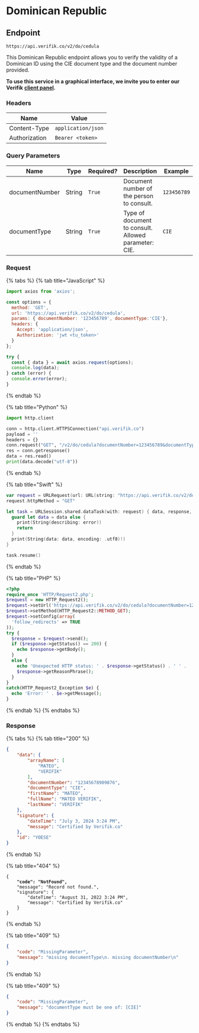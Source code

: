 # Dominican Republic

## Endpoint

```
https://api.verifik.co/v2/do/cedula
```

This Dominican Republic endpoint allows you to verify the validity of a Dominican ID using the CIE document type and the document number provided.

**To use this service in a graphical interface, we invite you to enter our Verifik** [**client panel**](https://app.verifik.co/data/api/All/1)**.**

### **Headers**

| Name          | Value              |
| ------------- | ------------------ |
| Content-Type  | `application/json` |
| Authorization | `Bearer <token>`   |

### **Query Parameters**

<table><thead><tr><th width="185">Name</th><th width="82">Type</th><th width="111">Required?</th><th width="236">Description</th><th>Example</th></tr></thead><tbody><tr><td>documentNumber</td><td>String</td><td><code>True</code></td><td>Document number of the person to consult.</td><td><code>123456789</code></td></tr><tr><td>documentType</td><td>String</td><td><code>True</code></td><td>Type of document to consult. Allowed parameter: CIE.</td><td><code>CIE</code></td></tr></tbody></table>

### **Request**

{% tabs %}
{% tab title="JavaScript" %}

```javascript
import axios from 'axios';

const options = {
  method: 'GET',
  url: 'https://api.verifik.co/v2/do/cedula',
  params: { documentNumber: '123456789', documentType:'CIE'},
  headers: {
    Accept: 'application/json',
    Authorization: 'jwt <tu_token>'
  }
};

try {
  const { data } = await axios.request(options);
  console.log(data);
} catch (error) {
  console.error(error);
}
```

{% endtab %}

{% tab title="Python" %}

```python
import http.client

conn = http.client.HTTPSConnection("api.verifik.co")
payload = ''
headers = {}
conn.request("GET", "/v2/do/cedula?documentNumber=123456789&documentType=CIE", payload, headers)
res = conn.getresponse()
data = res.read()
print(data.decode("utf-8"))
```

{% endtab %}

{% tab title="Swift" %}

```swift
var request = URLRequest(url: URL(string: "https://api.verifik.co/v2/do/cedula?documentNumber=123456789&documentType=CIE")!,timeoutInterval: Double.infinity)
request.httpMethod = "GET"

let task = URLSession.shared.dataTask(with: request) { data, response, error in 
  guard let data = data else {
    print(String(describing: error))
    return
  }
  print(String(data: data, encoding: .utf8)!)
}

task.resume()

```

{% endtab %}

{% tab title="PHP" %}

```php
<?php
require_once 'HTTP/Request2.php';
$request = new HTTP_Request2();
$request->setUrl('https://api.verifik.co/v2/do/cedula?documentNumber=123456789&documentType=CIE');
$request->setMethod(HTTP_Request2::METHOD_GET);
$request->setConfig(array(
  'follow_redirects' => TRUE
));
try {
  $response = $request->send();
  if ($response->getStatus() == 200) {
    echo $response->getBody();
  }
  else {
    echo 'Unexpected HTTP status: ' . $response->getStatus() . ' ' .
    $response->getReasonPhrase();
  }
}
catch(HTTP_Request2_Exception $e) {
  echo 'Error: ' . $e->getMessage();
}
```

{% endtab %}
{% endtabs %}

### **Response**

{% tabs %}
{% tab title="200" %}

```json
{
    "data": {
        "arrayName": [
            "MATEO",
            "VERIFIK"
        ],
        "documentNumber": "12345678909876",
        "documentType": "CIE",
        "firstName": "MATEO",
        "fullName": "MATEO VERIFIK",
        "lastName": "VERIFIK"
    },
    "signature": {
        "dateTime": "July 3, 2024 3:24 PM",
        "message": "Certified by Verifik.co"
    },
    "id": "YOESE"
}
```

{% endtab %}

{% tab title="404" %}

<pre class="language-json"><code class="lang-json">{
<strong>    "code": "NotFound",
</strong>    "message": "Record not found.",
    "signature": {
        "dateTime": "August 31, 2022 3:24 PM",
        "message": "Certified by Verifik.co"
    }
}
</code></pre>

{% endtab %}

{% tab title="409" %}

```json
{
    "code": "MissingParameter",
    "message": "missing documentType\n. missing documentNumber\n"
}
```

{% endtab %}

{% tab title="409" %}

```json
{
    "code": "MissingParameter",
    "message": "documentType must be one of: [CIE]"
}
```

{% endtab %}
{% endtabs %}
